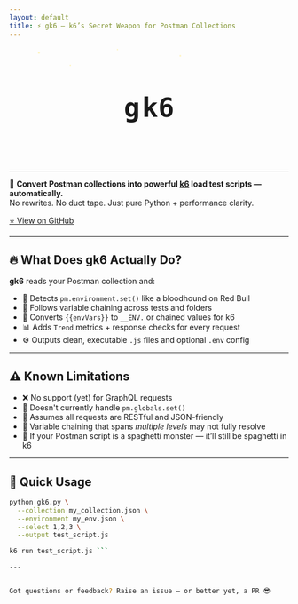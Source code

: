 ```yaml
---
layout: default
title: ⚡️ gk6 – k6’s Secret Weapon for Postman Collections
---
```

<div style="text-align:center; margin-bottom: 1rem;">
<svg viewBox="0 0 800 120" width="90%" height="120" xmlns="http://www.w3.org/2000/svg">
  <style>
    .letter {
      font: bold 48px 'Fira Code', monospace;
      fill: #fff;
      dominant-baseline: middle;
    }
    .burning {
      animation: burnEffect 6s ease-in-out infinite;
      transform-origin: center;
    }
    @keyframes burnEffect {
      0%, 44%, 59%, 100% {
        filter: none;
        fill: #fff;
        transform: none;
      }
      45%, 48%, 52%, 56%, 58% {
        fill: #ffaa33;
        filter: drop-shadow(0 0 2px #ffaa33) drop-shadow(0 0 4px #ffdd55);
        transform: scaleY(1.05) translateY(-1px);
      }
      46%, 50%, 54% {
        fill: #ffee99;
        filter: drop-shadow(0 0 3px #ffcc33) drop-shadow(0 0 6px #ff6600);
        transform: scaleY(0.96) translateY(1px);
      }
    }
    .g {
      animation: moveG 6s ease-in-out infinite;
    }
    .k6 {
      animation: moveK6 6s ease-in-out infinite;
    }
    .generate-group {
      clip-path: inset(0 100% 0 0);
      opacity: 0;
      animation:
        moveG 6s ease-in-out infinite,
        revealClip 6s ease-in-out infinite,
        fadeOut 6s ease-in-out infinite;
    }
    @keyframes moveG {
      0%, 15%   { transform: translateX(0); }
      25%, 70%  { transform: translateX(-64px); }
      85%, 100% { transform: translateX(0); }
    }
    @keyframes moveK6 {
      0%, 15%   { transform: translateX(0); }
      25%, 70%  { transform: translateX(128px); }
      85%, 100% { transform: translateX(0); }
    }
    @keyframes revealClip {
      0%, 15%   { clip-path: inset(0 100% 0 0); }
      25%, 70%  { clip-path: inset(0 0% 0 0); }
      85%, 100% { clip-path: inset(0 100% 0 0); }
    }
    @keyframes fadeOut {
      0%, 58%   { opacity: 1; }
      70%, 100% { opacity: 0; }
    }
    .star {
      fill: #ffe34c;
      animation: twinkle 6s infinite ease-in-out alternate;
    }
    @keyframes twinkle {
      0%, 100% { opacity: 0.4; }
      50% { opacity: 1; }
    }
  </style>

  <!-- Transparent Background (no rect!) -->

  <!-- Stars -->
  <circle class="star" cx="50" cy="20" r="3"/>
  <circle class="star" cx="300" cy="10" r="2"/>
  <circle class="star" cx="500" cy="30" r="2.5"/>
  <circle class="star" cx="150" cy="60" r="2"/>

  <!-- g and k6 with burning effect during pause -->
  <text x="300" y="60" class="letter g burning">g</text>
  <text x="332" y="60" class="letter k6 burning">k6</text>

  <!-- 'enerate ' moves with 'g' and reveals -->
  <g class="generate-group">
    <text x="322" y="60" class="letter">e</text>
    <text x="346" y="60" class="letter">n</text>
    <text x="370" y="60" class="letter">e</text>
    <text x="394" y="60" class="letter">r</text>
    <text x="418" y="60" class="letter">a</text>
    <text x="442" y="60" class="letter">t</text>
    <text x="466" y="60" class="letter">e</text>
    <text x="490" y="60" class="letter"> </text>
  </g>
</svg>
</div>

---

🧠 **Convert Postman collections into powerful [k6](https://k6.io) load test scripts — automatically.**  
No rewrites. No duct tape. Just pure Python + performance clarity.

[⭐ View on GitHub](https://github.com/gopikrishna4595/gk6)

---

## 🔥 What Does gk6 Actually Do?

**gk6** reads your Postman collection and:

- 🧪 Detects `pm.environment.set()` like a bloodhound on Red Bull  
- 🔗 Follows variable chaining across tests and folders  
- 🧬 Converts `{{envVars}}` to `__ENV.` or chained values for k6  
- 📊 Adds `Trend` metrics + response checks for every request  
- ⚙️ Outputs clean, executable `.js` files and optional `.env` config

---

## ⚠️ Known Limitations

- ❌ No support (yet) for GraphQL requests
- 🧱 Doesn't currently handle `pm.globals.set()`
- 🧪 Assumes all requests are RESTful and JSON-friendly
- 🔗 Variable chaining that spans *multiple levels* may not fully resolve
- 👻 If your Postman script is a spaghetti monster — it’ll still be spaghetti in k6

---

## 🚀 Quick Usage

```bash
python gk6.py \
  --collection my_collection.json \
  --environment my_env.json \
  --select 1,2,3 \
  --output test_script.js

k6 run test_script.js ```

---


Got questions or feedback? Raise an issue — or better yet, a PR 😎
